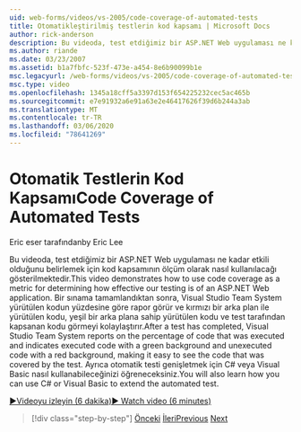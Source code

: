 ```yaml
---
uid: web-forms/videos/vs-2005/code-coverage-of-automated-tests
title: Otomatikleştirilmiş testlerin kod kapsamı | Microsoft Docs
author: rick-anderson
description: Bu videoda, test etdiğimiz bir ASP.NET Web uygulaması ne kadar etkili olduğunu belirlemek için kod kapsamının ölçüm olarak nasıl kullanılacağı gösterilmektedir. Bir testte com varsa...
ms.author: riande
ms.date: 03/23/2007
ms.assetid: b1a7fbfc-523f-473e-a454-8e6b90099b1e
msc.legacyurl: /web-forms/videos/vs-2005/code-coverage-of-automated-tests
msc.type: video
ms.openlocfilehash: 1345a18cff5a3397d153f654225232cec5ac465b
ms.sourcegitcommit: e7e91932a6e91a63e2e46417626f39d6b244a3ab
ms.translationtype: MT
ms.contentlocale: tr-TR
ms.lasthandoff: 03/06/2020
ms.locfileid: "78641269"
---
```

# <a name="code-coverage-of-automated-tests"></a><span data-ttu-id="b695c-104">Otomatik Testlerin Kod Kapsamı</span><span class="sxs-lookup"><span data-stu-id="b695c-104">Code Coverage of Automated Tests</span></span>

<span data-ttu-id="b695c-105">Eric eser tarafından</span><span class="sxs-lookup"><span data-stu-id="b695c-105">by Eric Lee</span></span>

<span data-ttu-id="b695c-106">Bu videoda, test etdiğimiz bir ASP.NET Web uygulaması ne kadar etkili olduğunu belirlemek için kod kapsamının ölçüm olarak nasıl kullanılacağı gösterilmektedir.</span><span class="sxs-lookup"><span data-stu-id="b695c-106">This video demonstrates how to use code coverage as a metric for determining how effective our testing is of an ASP.NET Web application.</span></span> <span data-ttu-id="b695c-107">Bir sınama tamamlandıktan sonra, Visual Studio Team System yürütülen kodun yüzdesine göre rapor görür ve kırmızı bir arka plan ile yürütülen kodu, yeşil bir arka plana sahip yürütülen kodu ve test tarafından kapsanan kodu görmeyi kolaylaştırır.</span><span class="sxs-lookup"><span data-stu-id="b695c-107">After a test has completed, Visual Studio Team System reports on the percentage of code that was executed and indicates executed code with a green background and unexecuted code with a red background, making it easy to see the code that was covered by the test.</span></span> <span data-ttu-id="b695c-108">Ayrıca otomatik testi genişletmek için C# veya Visual Basic nasıl kullanabileceğinizi öğreneceksiniz.</span><span class="sxs-lookup"><span data-stu-id="b695c-108">You will also learn how you can use C# or Visual Basic to extend the automated test.</span></span>

[<span data-ttu-id="b695c-109">&#9654;Videoyu izleyin (6 dakika)</span><span class="sxs-lookup"><span data-stu-id="b695c-109">&#9654; Watch video (6 minutes)</span></span>](https://channel9.msdn.com/Blogs/ASP-NET-Site-Videos/code-coverage-of-automated-tests)

> [!div class="step-by-step"]
> <span data-ttu-id="b695c-110">[Önceki](measuring-the-business-value-of-ajax.md)
> [İleri](custom-extraction-rules-and-coded-web-tests.md)</span><span class="sxs-lookup"><span data-stu-id="b695c-110">[Previous](measuring-the-business-value-of-ajax.md)
[Next](custom-extraction-rules-and-coded-web-tests.md)</span></span>
